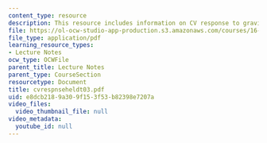 ```yaml
---
content_type: resource
description: This resource includes information on CV response to gravitational stress.
file: https://ol-ocw-studio-app-production.s3.amazonaws.com/courses/16-423j-aerospace-biomedical-and-life-support-engineering-spring-2006/e8dcb2189a309f153f53b82398e7207a_cvrespnseheldt03.pdf
file_type: application/pdf
learning_resource_types:
- Lecture Notes
ocw_type: OCWFile
parent_title: Lecture Notes
parent_type: CourseSection
resourcetype: Document
title: cvrespnseheldt03.pdf
uid: e8dcb218-9a30-9f15-3f53-b82398e7207a
video_files:
  video_thumbnail_file: null
video_metadata:
  youtube_id: null
---
```

